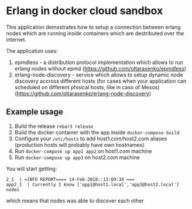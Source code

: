 # Erlang in docker cloud sandbox #

This application demostrates how to setup a connection between erlang nodes
which are running inside containers which are destributed over the internet.

The application uses:
 1. epmdless - a distribution protocol implementation which allows to run erlang nodes without epmd (https://github.com/oltarasenko/epmdless)
 2. erlang-node-discovery - service which allows to setup dynamic node discovery accross different hosts (for cases when your application can scheduled on different phisical hosts, like in caso of Mesos) (https://github.com/oltarasenko/erlang-node-discovery)

 ## Example usage ##

 1) Build the release `rebar3 release`
 2) Build the docker container with the app inside `docker-compose build`
 3) Configure your `/etc/hosts` to add host1.com/host2.com aliases (production hosts will probably have own hostnames)
 4) Run `docker-compose up app1 app2` on host1.com machine
 5) Run `docker-compose up app3` on host2.com machine

You will start getting:
```
2_1  | =INFO REPORT==== 14-Feb-2018::13:09:34 ===
app2_1  | Currently I know ['app1@host1.local','app3@host2.local'] nodes
```
which means that nodes was able to discover each other
